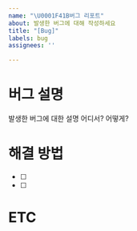 ```yaml
---
name: "\U0001F41B버그 리포트"
about: 발생한 버그에 대해 작성하세요
title: "[Bug]"
labels: bug
assignees: ''

---
```


# 버그 설명
발생한 버그에 대한 설명
어디서? 
어떻게?

# 해결 방법
- [ ]
- [ ]

# ETC
